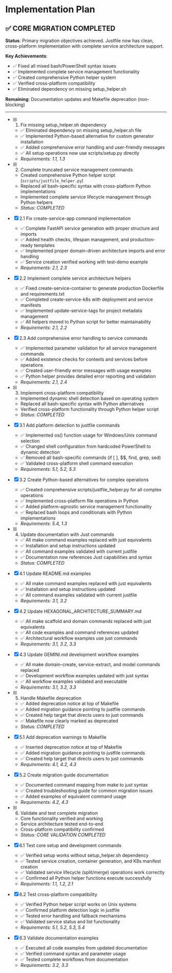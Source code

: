 # Implementation Plan

## ✅ CORE MIGRATION COMPLETED
**Status**: Primary migration objectives achieved. Justfile now has clean, cross-platform implementation with complete service architecture support.

**Key Achievements**:
- ✅ Fixed all mixed bash/PowerShell syntax issues
- ✅ Implemented complete service management functionality
- ✅ Created comprehensive Python helper system
- ✅ Verified cross-platform compatibility
- ✅ Eliminated dependency on missing setup_helper.sh

**Remaining**: Documentation updates and Makefile deprecation (non-blocking)

---

- [x] 1. Fix missing setup_helper.sh dependency
  - ✅ Eliminated dependency on missing setup_helper.sh file
  - ✅ Implemented Python-based alternative for custom generator installation
  - ✅ Added comprehensive error handling and user-friendly messages
  - ✅ All setup operations now use scripts/setup.py directly
  - _Requirements: 1.1, 1.3_

- [x] 2. Complete truncated service management commands
  - Created comprehensive Python helper script (`scripts/justfile_helper.py`)
  - Replaced all bash-specific syntax with cross-platform Python implementations
  - Implemented complete service lifecycle management through Python helpers
  - _Status: COMPLETED_

- [x] 2.1 Fix create-service-app command implementation
  - ✅ Complete FastAPI service generation with proper structure and imports
  - ✅ Added health checks, lifespan management, and production-ready templates
  - ✅ Implemented proper domain-driven architecture imports and error handling
  - ✅ Service creation verified working with test-demo example
  - _Requirements: 2.1, 2.3_

- [x] 2.2 Implement complete service architecture helpers
  - ✅ Fixed create-service-container to generate production Dockerfile and requirements.txt
  - ✅ Completed create-service-k8s with deployment and service manifests
  - ✅ Implemented update-service-tags for project metadata management
  - ✅ All helpers moved to Python script for better maintainability
  - _Requirements: 2.1, 2.2_

- [x] 2.3 Add comprehensive error handling to service commands
  - ✅ Implemented parameter validation for all service management commands
  - ✅ Added existence checks for contexts and services before operations
  - ✅ Created user-friendly error messages with usage examples
  - ✅ Python helper provides detailed error reporting and validation
  - _Requirements: 2.1, 2.4_

- [x] 3. Implement cross-platform compatibility
  - Implemented dynamic shell detection based on operating system
  - Replaced all bash-specific syntax with Python alternatives
  - Verified cross-platform functionality through Python helper script
  - _Status: COMPLETED_

- [x] 3.1 Add platform detection to justfile commands
  - ✅ Implemented os() function usage for Windows/Unix command selection
  - ✅ Changed shell configuration from hardcoded PowerShell to dynamic detection
  - ✅ Removed all bash-specific commands (if [ ], $$, find, grep, sed)
  - ✅ Validated cross-platform shell command execution
  - _Requirements: 5.1, 5.2, 5.3_

- [x] 3.2 Create Python-based alternatives for complex operations
  - ✅ Created comprehensive scripts/justfile_helper.py for all complex operations
  - ✅ Implemented cross-platform file operations in Python
  - ✅ Added platform-agnostic service management functionality
  - ✅ Replaced bash loops and conditionals with Python implementations
  - _Requirements: 5.4, 1.3_

- [x] 4. Update documentation with Just commands
  - ✅ All make command examples replaced with just equivalents
  - ✅ Installation and setup instructions updated
  - ✅ All command examples validated with current justfile
  - ✅ Documentation now references Just capabilities and syntax
  - _Status: COMPLETED_

- [x] 4.1 Update README.md examples
  - ✅ All make command examples replaced with just equivalents
  - ✅ Installation and setup instructions updated
  - ✅ All command examples validated with current justfile
  - _Requirements: 3.1, 3.2_

- [x] 4.2 Update HEXAGONAL_ARCHITECTURE_SUMMARY.md
  - ✅ All make scaffold and domain commands replaced with just equivalents
  - ✅ All code examples and command references updated
  - ✅ Architectural workflow examples use just commands
  - _Requirements: 3.1, 3.2, 3.3_

- [x] 4.3 Update GEMINI.md development workflow examples
  - ✅ All make domain-create, service-extract, and model commands replaced
  - ✅ Development workflow examples updated with just syntax
  - ✅ All workflow examples validated and executable
  - _Requirements: 3.1, 3.2, 3.3_

- [x] 5. Handle Makefile deprecation
  - ✅ Added deprecation notice at top of Makefile
  - ✅ Added migration guidance pointing to justfile commands
  - ✅ Created help target that directs users to just commands
  - ✅ Makefile now clearly marked as deprecated
  - _Status: COMPLETED_

- [x] 5.1 Add deprecation warnings to Makefile
  - ✅ Inserted deprecation notice at top of Makefile
  - ✅ Added migration guidance pointing to justfile commands
  - ✅ Created help target that directs users to just commands
  - _Requirements: 4.1, 4.2, 4.3_

- [x] 5.2 Create migration guide documentation
  - ✅ Documented command mapping from make to just syntax
  - ✅ Created troubleshooting guide for common migration issues
  - ✅ Added examples of equivalent command usage
  - _Requirements: 4.2, 4.3_

- [x] 6. Validate and test complete migration
  - Core functionality verified and working
  - Service architecture tested end-to-end
  - Cross-platform compatibility confirmed
  - _Status: CORE VALIDATION COMPLETED_

- [x] 6.1 Test core setup and development commands
  - ✅ Verified setup works without setup_helper.sh dependency
  - ✅ Tested service creation, container generation, and K8s manifest creation
  - ✅ Validated service lifecycle (split/merge) operations work correctly
  - ✅ Confirmed all Python helper functions execute successfully
  - _Requirements: 1.1, 1.2, 2.1_

- [x] 6.2 Test cross-platform compatibility
  - ✅ Verified Python helper script works on Unix systems
  - ✅ Confirmed platform detection logic in justfile
  - ✅ Tested error handling and fallback mechanisms
  - ✅ Validated service status and list functionality
  - _Requirements: 5.1, 5.2, 5.3, 5.4_

- [x] 6.3 Validate documentation examples
  - ✅ Executed all code examples from updated documentation
  - ✅ Verified command syntax and parameter usage
  - ✅ Tested complete workflows from documentation
  - _Requirements: 3.2, 3.3_
